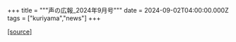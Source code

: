 +++
title = """声の広報_2024年9月号"""
date = 2024-09-02T04:00:00.000Z
tags = ["kuriyama","news"]
+++


[[source]](https://www.town.kuriyama.hokkaido.jp/site/koho/28728.html)
